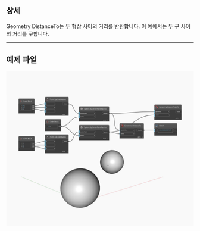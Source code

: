 ## 상세
Geometry DistanceTo는 두 형상 사이의 거리를 반환합니다. 이 예에서는 두 구 사이의 거리를 구합니다.
___
## 예제 파일

![DistanceTo](./Autodesk.DesignScript.Geometry.Geometry.DistanceTo_img.jpg)

